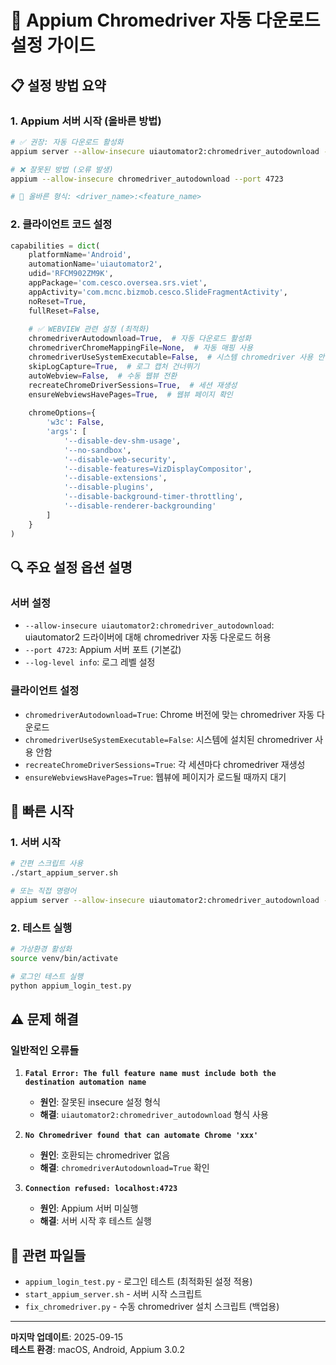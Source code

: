 # 🔧 Appium Chromedriver 자동 다운로드 설정 가이드

## 📋 **설정 방법 요약**

### **1. Appium 서버 시작 (올바른 방법)**

```bash
# ✅ 권장: 자동 다운로드 활성화
appium server --allow-insecure uiautomator2:chromedriver_autodownload --port 4723 --log-level info

# ❌ 잘못된 방법 (오류 발생)
appium --allow-insecure chromedriver_autodownload --port 4723

# 📝 올바른 형식: <driver_name>:<feature_name>
```

### **2. 클라이언트 코드 설정**

```python
capabilities = dict(
    platformName='Android',
    automationName='uiautomator2',
    udid='RFCM902ZM9K',
    appPackage='com.cesco.oversea.srs.viet',
    appActivity='com.mcnc.bizmob.cesco.SlideFragmentActivity',
    noReset=True,
    fullReset=False,
    
    # ✅ WEBVIEW 관련 설정 (최적화)
    chromedriverAutodownload=True,  # 자동 다운로드 활성화
    chromedriverChromeMappingFile=None,  # 자동 매핑 사용
    chromedriverUseSystemExecutable=False,  # 시스템 chromedriver 사용 안함
    skipLogCapture=True,  # 로그 캡처 건너뛰기
    autoWebview=False,  # 수동 웹뷰 전환
    recreateChromeDriverSessions=True,  # 세션 재생성
    ensureWebviewsHavePages=True,  # 웹뷰 페이지 확인
    
    chromeOptions={
        'w3c': False,
        'args': [
            '--disable-dev-shm-usage', 
            '--no-sandbox',
            '--disable-web-security',
            '--disable-features=VizDisplayCompositor',
            '--disable-extensions',
            '--disable-plugins',
            '--disable-background-timer-throttling',
            '--disable-renderer-backgrounding'
        ]
    }
)
```

## 🔍 **주요 설정 옵션 설명**

### **서버 설정**
- `--allow-insecure uiautomator2:chromedriver_autodownload`: uiautomator2 드라이버에 대해 chromedriver 자동 다운로드 허용
- `--port 4723`: Appium 서버 포트 (기본값)
- `--log-level info`: 로그 레벨 설정

### **클라이언트 설정**
- `chromedriverAutodownload=True`: Chrome 버전에 맞는 chromedriver 자동 다운로드
- `chromedriverUseSystemExecutable=False`: 시스템에 설치된 chromedriver 사용 안함
- `recreateChromeDriverSessions=True`: 각 세션마다 chromedriver 재생성
- `ensureWebviewsHavePages=True`: 웹뷰에 페이지가 로드될 때까지 대기

## 🚀 **빠른 시작**

### **1. 서버 시작**
```bash
# 간편 스크립트 사용
./start_appium_server.sh

# 또는 직접 명령어
appium server --allow-insecure uiautomator2:chromedriver_autodownload --port 4723 --log-level info
```

### **2. 테스트 실행**
```bash
# 가상환경 활성화
source venv/bin/activate

# 로그인 테스트 실행
python appium_login_test.py
```

## ⚠️ **문제 해결**

### **일반적인 오류들**

1. **`Fatal Error: The full feature name must include both the destination automation name`**
   - **원인**: 잘못된 insecure 설정 형식
   - **해결**: `uiautomator2:chromedriver_autodownload` 형식 사용

2. **`No Chromedriver found that can automate Chrome 'xxx'`**
   - **원인**: 호환되는 chromedriver 없음
   - **해결**: `chromedriverAutodownload=True` 확인

3. **`Connection refused: localhost:4723`**
   - **원인**: Appium 서버 미실행
   - **해결**: 서버 시작 후 테스트 실행

## 📁 **관련 파일들**
- `appium_login_test.py` - 로그인 테스트 (최적화된 설정 적용)
- `start_appium_server.sh` - 서버 시작 스크립트
- `fix_chromedriver.py` - 수동 chromedriver 설치 스크립트 (백업용)

---
**마지막 업데이트**: 2025-09-15  
**테스트 환경**: macOS, Android, Appium 3.0.2
